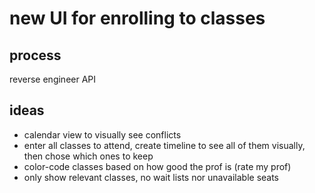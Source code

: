 # new UI for enrolling to classes

## process

reverse engineer API

## ideas

- calendar view to visually see conflicts
- enter all classes to attend, create timeline to see all of them visually, then chose which ones to keep
- color-code classes based on how good the prof is (rate my prof)
- only show relevant classes, no wait lists nor unavailable seats